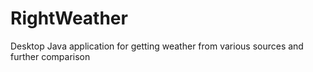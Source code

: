 # RightWeather
Desktop Java application for getting weather from various sources and further comparison
